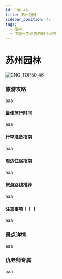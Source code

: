```yaml
---
id: CNG_46
title: 苏州园林
sidebar_position: 47
tags:
  - 拾柒
  - 中国一生必去的50个地方
---
```


# 苏州园林

![CNG\_TOP50\_46](https://github.com/AzraelQAQ/my-docusaurus-site/blob/master/img/love/CNG\_TOP50/46.png)

### 旅游攻略

aaa

#### 最佳旅行时间

aaa

#### 行李准备指南

aaa

#### 周边住宿指南

aaa

#### 旅游路线推荐

aaa

#### 注意事项！！！

aaa

### 景点详情

aaa

### 仇老师专属

aaa
